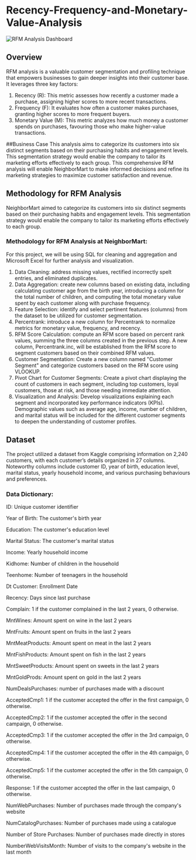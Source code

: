 # Recency-Frequency-and-Monetary-Value-Analysis

![RFM Analysis Dashboard](https://github.com/Lordleomax/Recency-Frequency-and-Monetary-Value-Analysis/assets/131598329/979cad28-25cc-4c98-8153-9fcecaf205c3)

## Overview
RFM analysis is a valuable customer segmentation and profiling technique that empowers businesses to gain deeper insights into their customer base. It leverages three key factors:
1. Recency (R): This metric assesses how recently a customer made a purchase, assigning higher scores to more recent transactions.
2. Frequency (F): It evaluates how often a customer makes purchases, granting higher scores to more frequent buyers.
3. Monetary Value (M): This metric analyzes how much money a customer spends on purchases, favouring those who make higher-value transactions.

##Business Case
This analysis aims to categorize its customers into six distinct segments based on their purchasing habits and engagement levels. This segmentation strategy would enable the company to tailor its marketing efforts effectively to each group. This comprehensive RFM analysis will enable NeighborMart to make informed decisions and refine its marketing strategies to maximize customer satisfaction and revenue.

## Methodology for RFM Analysis
NeighborMart aimed to categorize its customers into six distinct segments based on their purchasing habits and engagement levels. This segmentation strategy would enable the company to tailor its marketing efforts effectively to each group.

### Methodology for RFM Analysis at NeighborMart:
For this project, we will be using SQL for cleaning and aggregation and Microsoft Excel for further analysis and visualization.

1. Data Cleaning:
address missing values, rectified incorrectly spelt entries, and eliminated duplicates.
2. Data Aggregation:
create new columns based on existing data, including calculating customer age from the birth year, introducing a column for the total number of children, and computing the total monetary value spent by each customer along with purchase frequency.
3. Feature Selection:
identify and select pertinent features (columns) from the dataset to be utilized for customer segmentation.
4. Percentrank:
introduce a new column for Percentrank to normalize metrics for monetary value, frequency, and recency.
5. RFM Score Calculation:
compute an RFM score based on percent rank values, summing the three columns created in the previous step. A new column, Percentrank.inc, will be established from the RFM score to segment customers based on their combined RFM values.
6. Customer Segmentation:
Create a new column named "Customer Segment" and categorize customers based on the RFM score using VLOOKUP.
7. Pivot Chart for Customer Segments:
Create a pivot chart displaying the count of customers in each segment, including top customers, loyal customers, those at risk, and those needing immediate attention.
8. Visualization and Analysis:
Develop visualizations explaining each segment and incorporated key performance indicators (KPIs). Demographic values such as average age, income, number of children, and marital status will be included for the different customer segments to deepen the understanding of customer profiles.



## Dataset
The project utilized a dataset from Kaggle comprising information on 2,240 customers, with each customer’s details organized in 27 columns. Noteworthy columns include customer ID, year of birth, education level, marital status, yearly household income, and various purchasing behaviours and preferences.

### Data Dictionary:
ID: Unique customer identifier

Year of Birth: The customer's birth year

Education: The customer's education level

Marital Status: The customer's marital status

Income: Yearly household income

Kidhome: Number of children in the household

Teenhome: Number of teenagers in the household

Dt Customer: Enrollment Date

Recency: Days since last purchase

Complain: 1 if the customer complained in the last 2 years, 0 otherwise.

MntWines: Amount spent on wine in the last 2 years

MntFruits: Amount spent on fruits in the last 2 years

MntMeatProducts: Amount spent on meat in the last 2 years

MntFishProducts: Amount spent on fish in the last 2 years

MntSweetProducts: Amount spent on sweets in the last 2 years

MntGoldProds: Amount spent on gold in the last 2 years

NumDealsPurchases: number of purchases made with a discount

AcceptedCmp1: 1 if the customer accepted the offer in the first campaign, 0 otherwise.

AcceptedCmp2: 1 if the customer accepted the offer in the second campaign, 0 otherwise.

AcceptedCmp3: 1 if the customer accepted the offer in the 3rd campaign, 0 otherwise.

AcceptedCmp4: 1 if the customer accepted the offer in the 4th campaign, 0 otherwise.

AcceptedCmp5: 1 if the customer accepted the offer in the 5th campaign, 0 otherwise.

Response: 1 if the customer accepted the offer in the last campaign, 0 otherwise.

NumWebPurchases: Number of purchases made through the company's website

NumCatalogPurchases: Number of purchases made using a catalogue

Number of Store Purchases: Number of purchases made directly in stores

NumberWebVisitsMonth: Number of visits to the company's website in the last month

